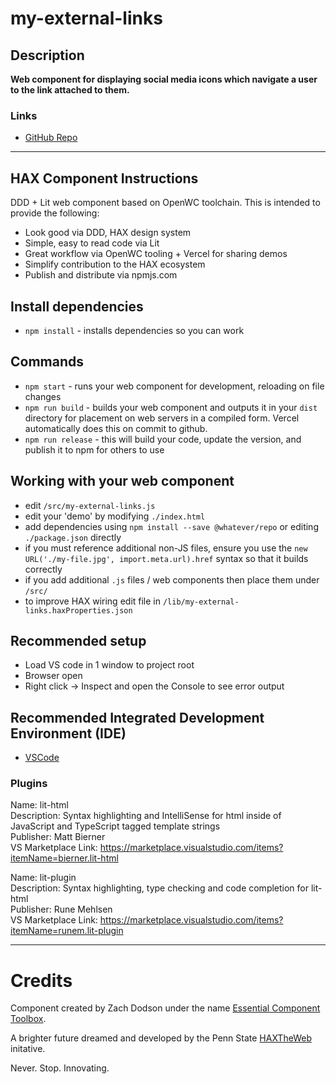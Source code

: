 # my-external-links

## Description

**Web component for displaying social media icons which navigate a user to the link attached to them.**

### Links
* [GitHub Repo](https://github.com/Essential-Component-Toolbox/my-external-links)

---

## HAX Component Instructions

DDD + Lit web component based on OpenWC toolchain. This is intended to provide the following:
- Look good via DDD, HAX design system
- Simple, easy to read code via Lit
- Great workflow via OpenWC tooling + Vercel for sharing demos
- Simplify contribution to the HAX ecosystem
- Publish and distribute via npmjs.com

## Install dependencies
- `npm install` - installs dependencies so you can work

## Commands
- `npm start` - runs your web component for development, reloading on file changes
- `npm run build` - builds your web component and outputs it in your `dist` directory for placement on web servers in a compiled form. Vercel automatically does this on commit to github.
- `npm run release` - this will build your code, update the version, and publish it to npm for others to use

## Working with your web component
- edit `/src/my-external-links.js`
- edit your 'demo' by modifying `./index.html`
- add dependencies using `npm install --save @whatever/repo` or editing `./package.json` directly
- if you must reference additional non-JS files, ensure you use the `new URL('./my-file.jpg', import.meta.url).href` syntax so that it builds correctly
- if you add additional `.js` files / web components then place them under `/src/`
- to improve HAX wiring edit file in `/lib/my-external-links.haxProperties.json`

## Recommended setup
- Load VS code in 1 window to project root
- Browser open
- Right click -> Inspect and open the Console to see error output

## Recommended Integrated Development Environment (IDE)
- [VSCode](https://code.visualstudio.com/Download)

### Plugins

Name: lit-html  
Description: Syntax highlighting and IntelliSense for html inside of JavaScript and TypeScript tagged template strings  
Publisher: Matt Bierner  
VS Marketplace Link: https://marketplace.visualstudio.com/items?itemName=bierner.lit-html  

Name: lit-plugin  
Description: Syntax highlighting, type checking and code completion for lit-html  
Publisher: Rune Mehlsen  
VS Marketplace Link: https://marketplace.visualstudio.com/items?itemName=runem.lit-plugin

---
# Credits
Component created by Zach Dodson under the name [Essential Component Toolbox](https://github.com/Essential-Component-Toolbox).

A brighter future dreamed and developed by the Penn State [HAXTheWeb](https://hax.psu.edu/) initative.

Never. Stop. Innovating.